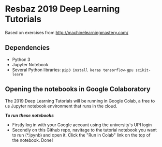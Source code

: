 # Resbaz 2019 Deep Learning Tutorials

Based on exercises from http://machinelearningmastery.com/

## Dependencies
* Python 3
* Jupyter Notebook
* Several Python libraries: `pip3 install keras tensorflow-gpu scikit-learn`

## Opening the notebooks in Google Colaboratory

The 2019 Deep Learning Tutorials will be running in Google Colab, a free to us Jupyter notebook environment that runs in the cloud.

***To run these notebooks***
* Firstly log in with your Google account using the university's UPI login
* Secondly on this Github repo, navitage to the tutorial notebook you want to run (*.ipynb) and open it. Click the "Run in Colab" link on the top of the notebook. Done! 
